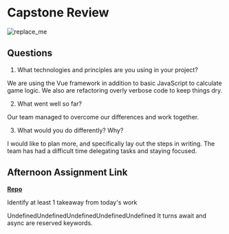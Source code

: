 # Capstone Review

![replace_me](https://codeworks.blob.core.windows.net/public/assets/img/illustrations/placeholder.svg)

## Questions

1. What technologies and principles are you using in your project?

We are using the Vue framework in addition to basic JavaScript to calculate game logic.
We also are refactoring overly verbose code to keep things dry.

2. What went well so far?

Our team managed to overcome our differences and work together.

3. What would you do differently? Why?

I would like to plan more, and specifically lay out the steps in writing.
The team has had a difficult time delegating tasks and staying focused.

## Afternoon Assignment Link

**[Repo](https://github.com/ZacGamble/scurvy-dogs)**

Identify at least 1 takeaway from today's work

UndefinedUndefinedUndefinedUndefinedUndefined
It turns await and async are reserved keywords.
